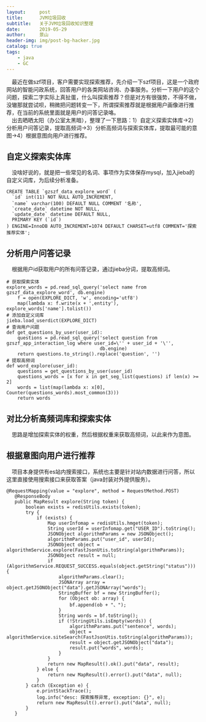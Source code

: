 ```yaml
---
layout:     post
title:      JVM垃圾回收
subtitle:   关于JVM垃圾回收知识整理
date:       2019-05-29
author:     景山
header-img: img/post-bg-hacker.jpg
catalog: true
tags:
    - java
    - GC
---
```


&emsp;最近在做szf项目，客户需要实现探索推荐，先介绍一下szf项目，这是一个政府网站的智能问政系统，回答用户的各类网站咨询、办事服务。分析一下用户的这个问题，探索二字实际上真扯蛋，什么叫探索推荐？但是对方有很强势，不得不做，没辙那就尝试呗，稍微把问题转变一下，所谓探索推荐就是根据用户画像进行推荐，在当前的系统里面就是用户的问答记录咯。  
&emsp;出去晒晒太阳（办公室太黑暗），整理了一下思路：1）自定义探索实体库->2）分析用户问答记录，提取高频词->3）分析高频词与探索实体库，提取最可能的意图->4）根据意图向用户进行推荐。

## 自定义探索实体库
&emsp;没啥好说的，就是把一些常见的名词、事项作为实体保存mysql，加入jieba的自定义词库，为后续分析准备。
```
CREATE TABLE `gzszf_data_explore_word` (
  `id` int(11) NOT NULL AUTO_INCREMENT,
  `name` varchar(100) DEFAULT NULL COMMENT '名称',
  `create_date` datetime NOT NULL,
  `update_date` datetime DEFAULT NULL,
  PRIMARY KEY (`id`)
) ENGINE=InnoDB AUTO_INCREMENT=1074 DEFAULT CHARSET=utf8 COMMENT='探索推荐实体';
```
## 分析用户问答记录
&emsp;根据用户id获取用户的所有问答记录，通过jieba分词，提取高频词。
```
# 获取探索实体
explore_words = pd.read_sql_query('select name from gzszf_data_explore_word', db.engine)
    f = open(EXPLORE_DICT, 'w', encoding='utf8')
    map(lambda x: f.write(x + ',entity'), explore_words['name'].tolist())
# 添加自定义词库
jieba.load_userdict(EXPLORE_DICT)
# 查询用户问题
def get_questions_by_user(user_id):
    questions = pd.read_sql_query('select question from gzszf_app_interaction_log where user_id=\'' + user_id + '\'',
                                  db.engine)
    return questions.to_string().replace('question', '')
# 提取高频词
def word_explore(user_id):
    questions = get_questions_by_user(user_id)
    questions_words = [x for x in get_seg_list(questions) if len(x) >= 2]
    words = list(map(lambda x: x[0], Counter(questions_words).most_common(3)))
    return words
```
## 对比分析高频词库和探索实体
&emsp;思路是增加探索实体的权重，然后根据权重来获取高频词，以此来作为意图。

## 根据意图向用户进行推荐
&emsp;项目本身提供有es站内搜索接口，系统也主要是针对站内数据进行问答，所以这里直接使用搜索接口来获取答案（java封装对外提供服务）。
```
@RequestMapping(value = "explore", method = RequestMethod.POST)
   @ResponseBody
   public MapResult explore(String token) {
       boolean exists = redisUtils.exists(token);
       try {
           if (exists) {
               Map userInfomap = redisUtils.hmget(token);
               String userId = userInfomap.get("USER_ID").toString();
               JSONObject algorithmParams = new JSONObject();
               algorithmParams.put("user_id", userId);
               JSONObject object = algorithmService.explore(FastJsonUtis.toString(algorithmParams));
               JSONObject result = null;
               if (AlgorithmService.REQUEST_SUCCESS.equals(object.getString("status"))) {
                   algorithmParams.clear();
                   JSONArray array = object.getJSONObject("data").getJSONArray("words");
                   StringBuffer bf = new StringBuffer();
                   for (Object ob: array) {
                       bf.append(ob + "、");
                   }
                   String words = bf.toString();
                   if (!StringUtils.isEmpty(words)) {
                       algorithmParams.put("sentence", words);
                       object = algorithmService.siteSearch(FastJsonUtis.toString(algorithmParams));
                       result = object.getJSONObject("data");
                       result.put("words", words);
                   }
               }
               return new MapResult().ok().put("data", result);
           } else {
               return new MapResult().error().put("data", null);
           }
       } catch (Exception e) {
           e.printStackTrace();
           log.info("desc: 探索推荐异常, exception: {}", e);
           return new MapResult().error().put("data", null);
       }
   }
```
